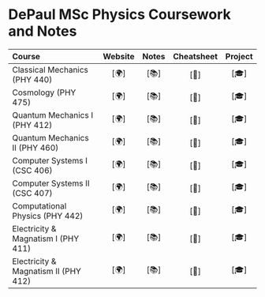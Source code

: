 # DePaul MSc Physics Coursework and Notes


| Course                                                       |                           Website                            |  Notes  |    Cheatsheet    |                           Project                            |
| :----------------------------------------------------------- | :----------------------------------------------------------: | :-----: | :--------------: | :----------------------------------------------------------: |
| Classical Mechanics        (PHY 440)                                | [:earth_africa:]   | [:books:]| [:page_with_curl:]| [:mortar_board:] |
| Cosmology                  (PHY 475)                                | [:earth_africa:]   | [:books:]| [:page_with_curl:]| [:mortar_board:] |
| Quantum Mechanics I        (PHY 412)                                | [:earth_africa:]   | [:books:]| [:page_with_curl:]| [:mortar_board:] |
| Quantum Mechanics II       (PHY 460)                                | [:earth_africa:]   | [:books:]| [:page_with_curl:]| [:mortar_board:] |
| Computer Systems I         (CSC 406)                                | [:earth_africa:]   | [:books:]| [:page_with_curl:]| [:mortar_board:] |
| Computer Systems II        (CSC 407)                                | [:earth_africa:]   | [:books:]| [:page_with_curl:]| [:mortar_board:] |
| Computational Physics      (PHY 442)                                | [:earth_africa:]   | [:books:]| [:page_with_curl:]| [:mortar_board:] |
| Electricity & Magnatism I  (PHY 411)                                | [:earth_africa:]   | [:books:]| [:page_with_curl:]| [:mortar_board:] |
| Electricity & Magnatism II (PHY 412)                                | [:earth_africa:]   | [:books:]| [:page_with_curl:]| [:mortar_board:] |

